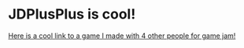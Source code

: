 # JDPlusPlus is cool!
[Here is a cool link to a game I made with 4 other people for game jam!](https://github.com/AdoHTQ/unr-game-jam-2024)